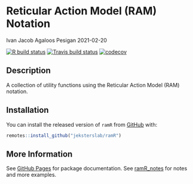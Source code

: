 Reticular Action Model (RAM) Notation
================
Ivan Jacob Agaloos Pesigan
2021-02-20

<!-- README.md is generated from README.Rmd. Please edit that file -->
<!-- badges: start -->

[![R build
status](https://github.com/jeksterslab/ramR/workflows/R-CMD-check/badge.svg?branch=master)](https://github.com/jeksterslab/ramR/actions?workflow=R-CMD-check)
[![Travis build
status](https://travis-ci.com/jeksterslab/ramR.svg?branch=master)](https://travis-ci.com/jeksterslab/ramR)
[![codecov](https://codecov.io/github/jeksterslab/ramR/branch/master/graphs/badge.svg)](https://codecov.io/github/jeksterslab/ramR)
<!-- badges: end -->

## Description

A collection of utility functions using the Reticular Action Model (RAM)
notation.

## Installation

You can install the released version of `ramR` from
[GitHub](https://github.com/jeksterslab/ramR) with:

``` r
remotes::install_github("jeksterslab/ramR")
```

## More Information

See [GitHub Pages](https://jeksterslab.github.io/ramR/index.html) for
package documentation. See
[ramR\_notes](https://jeksterslab.github.io/ramR_notes/index.html) for
notes and more examples.
